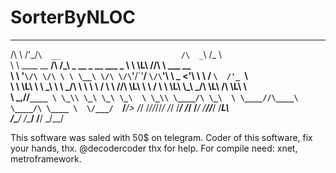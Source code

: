 # SorterByNLOC
__                                                      ____    ___                       
/\ \              /'\_/`\  __                           /\  _`\ /\_ \                      
\ \ \____  __  __/\      \/\_\  _ __   _ __   ___   _ __\ \ \L\ \//\ \     ___      __     
 \ \ '__`\/\ \/\ \ \ \__\ \/\ \/\`'__\/\`'__\/ __`\/\`'__\ \  _ <'\ \ \   / __`\  /'_ `\   
  \ \ \L\ \ \ \_\ \ \ \_/\ \ \ \ \ \/ \ \ \//\ \L\ \ \ \/ \ \ \L\ \\_\ \_/\ \L\ \/\ \L\ \  
   \ \_,__/\/`____ \ \_\\ \_\ \_\ \_\  \ \_\\ \____/\ \_\  \ \____//\____\ \____/\ \____ \ 
    \/___/  `/___/> \/_/ \/_/\/_/\/_/   \/_/ \/___/  \/_/   \/___/ \/____/\/___/  \/___L\ \
               /\___/                                                               /\____/
               \/__/                                                                \_/__/ 

This software was saled with 50$ on telegram. Coder of this software, fix your hands, thx.
@decodercoder thx for help.
For compile need: xnet, metroframework.

